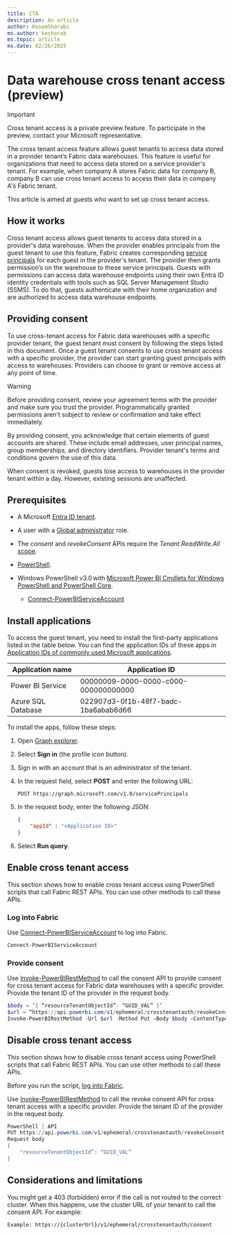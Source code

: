 ```yaml
---
title: CTA
description: An article
author: KesemSharabi
ms.author: kesharab
ms.topic: article
ms.date: 02/26/2025
---
```


# Data warehouse cross tenant access (preview)

>[!IMPORTANT]
>Cross tenant access is a private preview feature. To participate in the preview, contact your Microsoft representative.

The cross tenant access feature allows guest tenants to access data stored in a provider tenant’s Fabric data warehouses. This feature is useful for organizations that need to access data stored on a service provider's tenant. For example, when company A stores Fabric data for company B, company B can use cross tenant access to access their data in company A's Fabric tenant.

This article is aimed at guests who want to set up cross tenant access.

## How it works

Cross tenant access allows guest tenants to access data stored in a provider's data warehouse. When the provider enables principals from the guest tenant to use this feature, Fabric creates corresponding [service principals](/entra/identity-platform/app-objects-and-service-principals#service-principal-object) for each guest in the provider's tenant. The provider then grants permission’s on the warehouse to these service principals. Guests with permissions can access data warehouse endpoints using their own Entra ID identity credentials with tools such as SQL Server Management Studio (SSMS). To do that, guests authenticate with their home organization and are authorized to access data warehouse endpoints.

## Providing consent

To use cross-tenant access for Fabric data warehouses with a specific provider tenant, the guest tenant must consent by following the steps listed in this document. Once a guest tenant consents to use cross tenant access with a specific provider, the provider can start granting guest principals with access to warehouses. Providers can choose to grant or remove access at any point of time.

>[!WARNING]
> Before providing consent, review your agreement terms with the provider and make sure you trust the provider. Programmatically granted permissions aren't subject to review or confirmation and take effect immediately.

By providing consent, you acknowledge that certain elements of guest accounts are shared. These include email addresses, user principal names, group memberships, and directory identifiers. Provider tenant's terms and conditions  govern the use of this data.

When consent is revoked, guests lose access to warehouses in the provider tenant within a day. However, existing sessions are unaffected.

## Prerequisites

* A Microsoft [Entra ID tenant](/azure/azure-portal/get-subscription-tenant-id).

* A user with a [Global administrator](/entra/identity/role-based-access-control/permissions-reference#global-administrator) role.

* The *consent* and *revokeConsent* APIs require the *Tenant.ReadWrite.All* [scope](/entra/identity-platform/scopes-oidc).

* [PowerShell](/powershell/azure/install-azure-powershell).

* Windows PowerShell v3.0 with [Microsoft Power BI Cmdlets for Windows PowerShell and PowerShell Core](/powershell/power-bi/overview).
    * [Connect-PowerBIServiceAccount](/powershell/module/microsoftpowerbimgmt.profile/connect-powerbiserviceaccount)

## Install applications

To access the guest tenant, you need to install the first-party applications listed in the table below. You can find the application IDs of these apps in [Application IDs of commonly used Microsoft applications](/troubleshoot/entra/entra-id/governance/verify-first-party-apps-sign-in#application-ids-of-commonly-used-microsoft-applications).

| Application name   | Application ID                       |
|--------------------|--------------------------------------|
| Power BI Service   | 00000009-0000-0000-c000-000000000000 |
| Azure SQL Database | 022907d3-0f1b-48f7-badc-1ba6abab6d66 |

To install the apps, follow these steps:

1. Open [Graph explorer](https://aka.ms/ge).

2. Select **Sign in** (the profile icon button).

3. Sign in with an account that is an administrator of the tenant. <!-- how do they have an admin on the tenant? -->

4. In the request field, select **POST** and enter the following URL:

    ```http
    POST https://graph.microsoft.com/v1.0/servicePrincipals
    ```

5. In the request body, enter the following JSON:

    ```json
    { 
        "appId" : "<Application ID>"
    }
    ```

6. Select **Run query**.

## Enable cross tenant access

This section shows how to enable cross tenant access using PowerShell scripts that call Fabric REST APIs. You can use other methods to call these APIs.

### Log into Fabric

Use [Connect-PowerBIServiceAccount](/powershell/module/microsoftpowerbimgmt.profile/connect-powerbiserviceaccount) to log into Fabric.

```powershell
Connect-PowerBIServiceAccount 
```

### Provide consent

Use [Invoke-PowerBIRestMethod](/powershell/module/microsoftpowerbimgmt.profile/invoke-powerbirestmethod) to call the consent API to provide consent for cross tenant access for Fabric data warehouses with a specific provider. Provide the tenant ID of the provider in the request body.

```powershell
$body = ‘{ “resourceTenantObjectId”: “GUID_VAL” }’
$url = “https://api.powerbi.com/v1/ephemeral/crosstenantauth/revokeConsent”
Invoke-PowerBIRestMethod -Url $url -Method Put –Body $body –ContentType “application/json”
```

## Disable cross tenant access

This section shows how to disable cross tenant access using PowerShell scripts that call Fabric REST APIs. You can use other methods to call these APIs.

Before you run the script, [log into Fabric](#log-into-fabric).

Use [Invoke-PowerBIRestMethod](/powershell/module/microsoftpowerbimgmt.profile/invoke-powerbirestmethod) to call the revoke consent API for cross tenant access with a specific provider. Provide the tenant ID of the provider in the request body.

```powershell
PowerShell | API 
PUT https://api.powerbi.com/v1/ephemeral/crosstenantauth/revokeConsent 
Request body 
{ 
    "resourceTenantObjectId”: “GUID_VAL”
} 
```

## Considerations and limitations

You might get a 403 (forbidden) error if the call is not routed to the correct cluster. When this happens, use the cluster URL of your tenant to call the consent API. For example:

```http
Example: https://{clusterUrl}/v1/ephemeral/crosstenantauth/consent 
```
